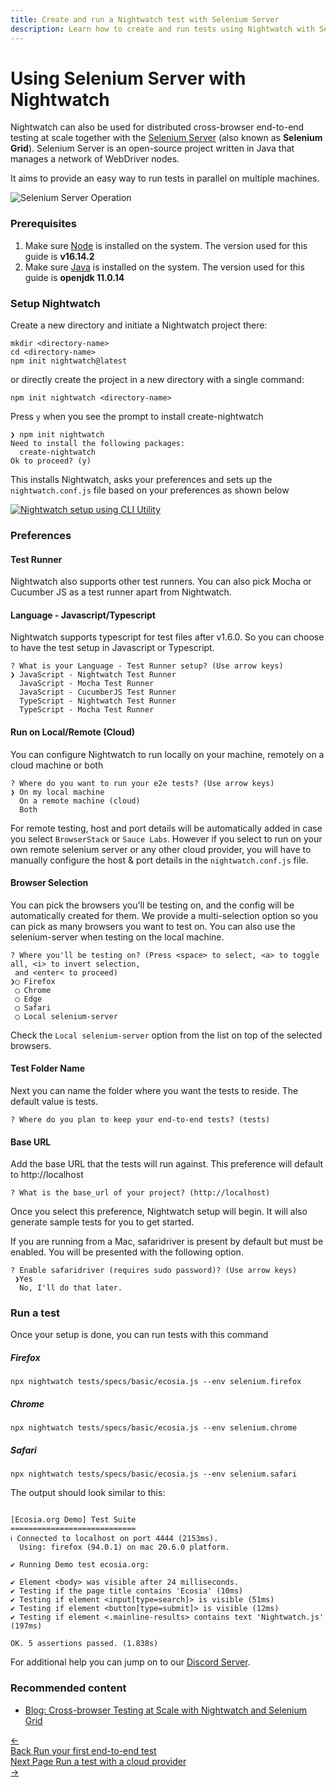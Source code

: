 ```yaml
---
title: Create and run a Nightwatch test with Selenium Server
description: Learn how to create and run tests using Nightwatch with Selenium Server
---
```


<div class="page-header"><h1>Using Selenium Server with Nightwatch</h1></div>

Nightwatch can also be used for distributed cross-browser end-to-end testing at scale together with the [Selenium Server][13] (also known as **Selenium Grid**). Selenium Server is an open-source project written in Java that manages a network of WebDriver nodes.

It aims to provide an easy way to run tests in parallel on multiple machines.

![Selenium Server Operation][image-2]

### Prerequisites
1. Make sure [Node][1] is installed on the system. The version used for this guide is **v16.14.2**
2. Make sure [Java][11] is installed on the system. The version used for this guide is **openjdk 11.0.14**

### Setup Nightwatch
Create a new directory and initiate a Nightwatch project there:

<div class="hide-indicator"><pre><code class="language-bash">mkdir &#60;directory-name&#62;
cd &#60;directory-name&#62;
npm init nightwatch@latest</code></pre></div>

or directly create the project in a new directory with a single command:

<pre><code class="language-bash">npm init nightwatch &#60;directory-name&#62;</code></pre>

Press `y` when you see the prompt to install create-nightwatch

<pre class="hide-indicator"><code class="language-bash">❯ npm init nightwatch
Need to install the following packages:
  create-nightwatch
Ok to proceed? (y)</code></pre>

This installs Nightwatch, asks your preferences and sets up the `nightwatch.conf.js` file based on your preferences as shown below

<a href="https://user-images.githubusercontent.com/39924567/174841680-59664ff6-da2d-44a3-a1df-52d22c69b1e2.gif"><img alt="Nightwatch setup using CLI Utility" src="https://user-images.githubusercontent.com/39924567/174841680-59664ff6-da2d-44a3-a1df-52d22c69b1e2.gif" class="img-with-dropshadow"></a>

### Preferences
  
#### Test Runner

Nightwatch also supports other test runners. You can also pick Mocha or Cucumber JS as a test runner apart from Nightwatch.

#### Language - Javascript/Typescript

Nightwatch supports typescript for test files after v1.6.0. So you can choose to have the test setup in Javascript or Typescript.

<pre class="hide-indicator language-bash"><code>? What is your Language - Test Runner setup? (Use arrow keys)
❯ JavaScript - Nightwatch Test Runner
  JavaScript - Mocha Test Runner
  JavaScript - CucumberJS Test Runner
  TypeScript - Nightwatch Test Runner
  TypeScript - Mocha Test Runner</code></pre>

#### Run on Local/Remote (Cloud)

You can configure Nightwatch to run locally on your machine, remotely on a cloud machine or both

<pre class="hide-indicator language-bash"><code>? Where do you want to run your e2e tests? (Use arrow keys)
❯ On my local machine
  On a remote machine (cloud)
  Both</code></pre>

For remote testing, host and port details will be automatically added in case you select `BrowserStack` or `Sauce Labs`. However if you select to run on your own remote selenium server or any other cloud provider, you will have to manually configure the host & port details in the `nightwatch.conf.js` file. 

#### Browser Selection

You can pick the browsers you'll be testing on, and the config will be automatically created for them. We provide a multi-selection option so you can pick as many browsers you want to test on. You can also use the selenium-server when testing on the local machine.


<pre class="hide-indicator language-bash"><code>? Where you'll be testing on? (Press &#60;space&#62; to select, &#60;a&#62; to toggle all, &#60;i&#62; to invert selection,
 and &#60;enter&#60; to proceed)
❯◯ Firefox
 ◯ Chrome
 ◯ Edge
 ◯ Safari
 ◯ Local selenium-server</code></pre>

 Check the `Local selenium-server` option from the list on top of the selected browsers.

#### Test Folder Name

Next you can name the folder where you want the tests to reside. The default value is tests.

<pre class="hide-indicator language-bash"><code>? Where do you plan to keep your end-to-end tests? (tests)</code></pre>

#### Base URL

Add the base URL that the tests will run against. This preference will default to http://localhost

<pre class="hide-indicator language-bash"><code>? What is the base_url of your project? (http://localhost)</code></pre>

Once you select this preference, Nightwatch setup will begin. It will also generate sample tests for you to get started. 

If you are running from a Mac, safaridriver is present by default but must be enabled. You will be presented with the following option.

<pre class="hide-indicator language-bash"><code>? Enable safaridriver (requires sudo password)? (Use arrow keys)
 ❯Yes
  No, I'll do that later.</code></pre>

### Run a test

Once your setup is done, you can run tests with this command

##### Firefox
<pre><code class="language-bash">npx nightwatch tests/specs/basic/ecosia.js --env selenium.firefox</code></pre>

##### Chrome
<pre><code class="language-bash">npx nightwatch tests/specs/basic/ecosia.js --env selenium.chrome</code></pre>

##### Safari
<pre><code class="language-bash">npx nightwatch tests/specs/basic/ecosia.js --env selenium.safari</code></pre>

The output should look similar to this:

<pre class="hide-indicator"><code>
[Ecosia.org Demo] Test Suite
============================
ℹ Connected to localhost on port 4444 (2153ms).
  Using: firefox (94.0.1) on mac 20.6.0 platform.

✔ Running Demo test ecosia.org:

✔ Element &lt;body&gt; was visible after 24 milliseconds.
✔ Testing if the page title contains 'Ecosia' (10ms)
✔ Testing if element &lt;input[type=search]&gt; is visible (51ms)
✔ Testing if element &lt;button[type=submit]&gt; is visible (12ms)
✔ Testing if element &lt;.mainline-results&gt; contains text 'Nightwatch.js' (197ms)

OK. 5 assertions passed. (1.838s)
</code></pre>


<div class="alert alert-info">
For additional help you can jump on to our <a href="https://discord.gg/SN8Da2X">Discord Server</a>.
</div>

[1]:    https://nodejs.org/
[2]:    https://nodejs.org/
[3]:    https://npmjs.com
[4]:    https://www.npmjs.com/package/geckodriver
[5]:    https://github.com/mozilla/geckodriver/releases
[6]:    https://www.npmjs.com/package/chromedriver
[7]:    https://chromedriver.chromium.org/downloads
[8]:    https://docs.microsoft.com/en-us/microsoft-edge/webdriver-chromium/?tabs=c-sharp#download-microsoft-edge-driver
[9]:    https://developer.apple.com/documentation/webkit/about_webdriver_for_safari/
[10]:   https://selenium.dev/documentation/en/grid/
[11]:   https://www.java.com/en/
[12]:   https://www.npmjs.com/package/selenium-server
[13]:   https://github.com/SeleniumHQ/selenium/releases

[image-2]:  /img/operation-cloud.png

### Recommended content
- [Blog: Cross-browser Testing at Scale with Nightwatch and Selenium Grid](https://nightwatchjs.org/blog/cross-browser-testing-at-scale-with-nightwatch-and-selenium-grid/)


<div class="doc-pagination pt-40">
  <div class="previous">
    <a href="https://nightwatchjs.org/guide/quickstarts/create-and-run-a-nightwatch-test.html">
      <span>←</span>
        <div class="d-flex flex-column">
          <span class="smallT">Back</span>
          <span class="bigT">Run your first end-to-end test</span>
        </div>
    </a>
  </div>
  <div class="next">
    <a href="https://nightwatchjs.org/guide/quickstarts/create-and-run-a-test-with-cloud-providers.html">
        <div class="d-flex flex-column">
          <span class="smallT">Next Page</span>
          <span class="bigT">Run a test with a cloud provider</span>
        </div>
        <span>→</span>
    </a>
  </div>
</div>